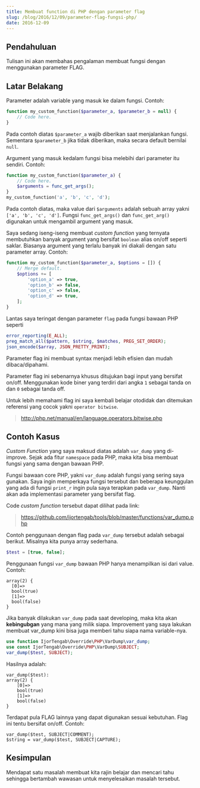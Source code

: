 ```yaml
---
title: Membuat function di PHP dengan parameter flag
slug: /blog/2016/12/09/parameter-flag-fungsi-php/
date: 2016-12-09
---
```

## Pendahuluan

Tulisan ini akan membahas pengalaman membuat fungsi dengan menggunakan parameter FLAG. 

## Latar Belakang

Parameter adalah variable yang masuk ke dalam fungsi. Contoh:

```php
function my_custom_function($parameter_a, $parameter_b = null) {
    // Code here.
}
```

Pada contoh diatas ```$parameter_a``` wajib diberikan saat menjalankan fungsi. Sementara ```$parameter_b``` jika tidak diberikan, maka secara default bernilai ```null```.

Argument yang masuk kedalam fungsi bisa melebihi dari parameter itu sendiri. Contoh:

```php
function my_custom_function($parameter_a) {
    // Code here.
    $arguments = func_get_args();
}
my_custom_function('a', 'b', 'c', 'd');
```

Pada contoh diatas, maka value dari ```$arguments``` adalah sebuah array yakni  ```['a', 'b', 'c', 'd']```. Fungsi ```func_get_args()``` dan ```func_get_arg()``` digunakan untuk mengambil argument yang masuk.

Saya sedang iseng-iseng membuat *custom function* yang ternyata membutuhkan banyak argument yang bersifat ```boolean``` alias on/off seperti saklar. Biasanya argument yang terlalu banyak ini diakali dengan satu parameter array. Contoh:

```php
function my_custom_function($parameter_a, $options = []) {
    // Merge default.
    $options += [
        'option_a' => true,
        'option_b' => false,
        'option_c' => false,
        'option_d' => true,
    ];
}
```

Lantas saya teringat dengan parameter ```flag``` pada fungsi bawaan PHP seperti 

```php
error_reporting(E_ALL);
preg_match_all($pattern, $string, $matches, PREG_SET_ORDER);
json_encode($array, JSON_PRETTY_PRINT);
```

Parameter flag ini membuat syntax menjadi lebih efisien dan mudah dibaca/dipahami. 

Parameter flag ini sebenarnya khusus ditujukan bagi input yang bersifat on/off. Menggunakan kode biner yang terdiri dari angka ```1``` sebagai tanda on dan ```0``` sebagai tanda off.

Untuk lebih memahami flag ini saya kembali belajar otodidak dan ditemukan referensi yang cocok yakni ```operator bitwise```. 

> http://php.net/manual/en/language.operators.bitwise.php

## Contoh Kasus

*Custom Function* yang saya maksud diatas adalah ```var_dump``` yang di-improve. Sejak ada fitur ```namespace``` pada PHP, maka kita bisa membuat fungsi yang sama dengan bawaan PHP. 

Fungsi bawaan core PHP, yakni ```var_dump``` adalah fungsi yang sering saya gunakan. Saya ingin memperkaya fungsi tersebut dan beberapa keunggulan yang ada di fungsi ```print_r``` ingin pula saya terapkan pada ```var_dump```. Nanti akan ada implementasi parameter yang bersifat flag.

Code *custom function* tersebut dapat dilihat pada link:

> https://github.com/ijortengab/tools/blob/master/functions/var_dump.php

Contoh penggunaan dengan flag pada ```var_dump``` tersebut adalah sebagai berikut. Misalnya kita punya array sederhana.

```php
$test = [true, false];
```

Penggunaan fungsi ```var_dump``` bawaan PHP hanya menampilkan isi dari value. Contoh: 

```
array(2) {
  [0]=>
  bool(true)
  [1]=>
  bool(false)
}
```

Jika banyak dilakukan ```var_dump``` pada saat developing, maka kita akan **kebingubgan** yang mana yang milik siapa. Improvement yang saya lakukan membuat var_dump kini bisa juga memberi tahu siapa nama variable-nya.

```php
use function IjorTengab\Override\PHP\VarDump\var_dump;
use const IjorTengab\Override\PHP\VarDump\SUBJECT;
var_dump($test, SUBJECT);
```

Hasilnya adalah:

```
var_dump($test):
array(2) {
    [0]=>
    bool(true)
    [1]=>
    bool(false)
}
```

Terdapat pula FLAG lainnya yang dapat digunakan sesuai kebutuhan. Flag ini tentu bersifat on/off. Contoh:
```
var_dump($test, SUBJECT|COMMENT);
$string = var_dump($test, SUBJECT|CAPTURE);
```

## Kesimpulan

Mendapat satu masalah membuat kita rajin belajar dan mencari tahu sehingga bertambah wawasan untuk menyelesaikan masalah tersebut.